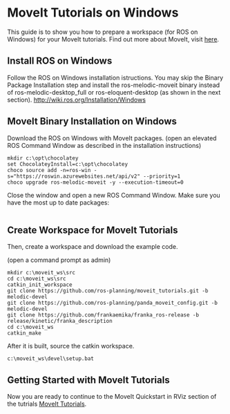 # MoveIt Tutorials on Windows
This guide is to show you how to prepare a workspace (for ROS on Windows) for your MoveIt tutorials. Find out more about MoveIt, visit [here](https://ros-planning.github.io/moveit_tutorials/index.html).

## Install ROS on Windows
Follow the ROS on Windows installation istructions. You may skip the Binary Package Installation step and install the ros-melodic-moveit binary instead of ros-melodic-desktop_full or ros-eloquent-desktop (as shown in the next section).
http://wiki.ros.org/Installation/Windows

## MoveIt Binary Installation on Windows
Download the ROS on Windows with MoveIt packages.
(open an elevated ROS Command Window as described in the installation instructions)

```no-highlight
mkdir c:\opt\chocolatey
set ChocolateyInstall=c:\opt\chocolatey
choco source add -n=ros-win -s="https://roswin.azurewebsites.net/api/v2" --priority=1
choco upgrade ros-melodic-moveit -y --execution-timeout=0
```

Close the window and open a new ROS Command Window. Make sure you have the most up to date packages:
```rosdep update
```

## Create Workspace for MoveIt Tutorials
Then, create a workspace and download the example code.

(open a command prompt as admin)

```no-highlight
mkdir c:\moveit_ws\src
cd c:\moveit_ws\src
catkin_init_workspace
git clone https://github.com/ros-planning/moveit_tutorials.git -b melodic-devel
git clone https://github.com/ros-planning/panda_moveit_config.git -b melodic-devel
git clone https://github.com/frankaemika/franka_ros-release -b release/kinetic/franka_description
cd c:\moveit_ws
catkin_make
```

After it is built, source the catkin workspace.

```no-highlight
c:\moveit_ws\devel\setup.bat
```

## Getting Started with MoveIt Tutorials
Now you are ready to continue to the MoveIt Quickstart in RViz section of the tutrials [MoveIt Tutorials](https://ros-planning.github.io/moveit_tutorials/doc/quickstart_in_rviz/quickstart_in_rviz_tutorial.html).
